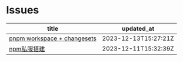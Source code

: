 # Issues
| title | updated_at |
| --- | --- |
| [pnpm workspace + changesets](https://github.com/sxy15/ISSUE/issues/3) | 2023-12-13T15:27:21Z |
| [npm私服搭建](https://github.com/sxy15/ISSUE/issues/1) | 2023-12-11T15:32:39Z |

